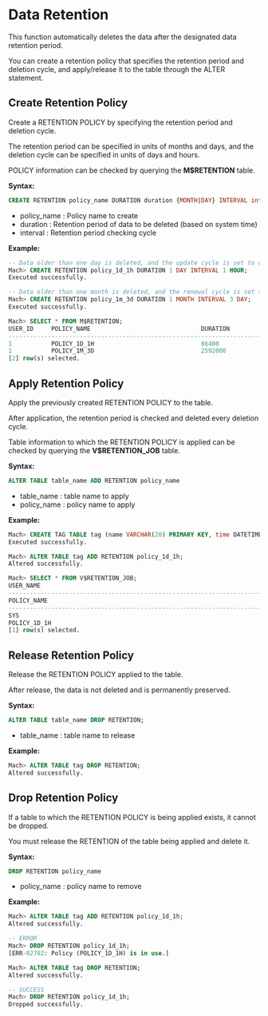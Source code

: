 # Data Retention

This function automatically deletes the data after the designated data retention period.

You can create a retention policy that specifies the retention period and deletion cycle, and apply/release it to the table through the ALTER statement.

## Create Retention Policy

Create a RETENTION POLICY by specifying the retention period and deletion cycle.

The retention period can be specified in units of months and days, and the deletion cycle can be specified in units of days and hours.

POLICY information can be checked by querying the **M$RETENTION** table.

**Syntax:**

```sql
CREATE RETENTION policy_name DURATION duration {MONTH|DAY} INTERVAL interval {DAY|HOUR}
```

* policy_name : Policy name to create
* duration : Retention period of data to be deleted (based on system time)
* interval : Retention period checking cycle

**Example:**

```sql
-- Data older than one day is deleted, and the update cycle is set to one hour.
Mach> CREATE RETENTION policy_1d_1h DURATION 1 DAY INTERVAL 1 HOUR;
Executed successfully.

-- Data older than one month is deleted, and the renewal cycle is set to three days.
Mach> CREATE RETENTION policy_1m_3d DURATION 1 MONTH INTERVAL 3 DAY;
Executed successfully.

Mach> SELECT * FROM M$RETENTION;
USER_ID     POLICY_NAME                               DURATION             INTERVAL             
-----------------------------------------------------------------------------------------------------
1           POLICY_1D_1H                              86400                3600                 
1           POLICY_1M_3D                              2592000              259200               
[2] row(s) selected.
```

## Apply Retention Policy

Apply the previously created RETENTION POLICY to the table.

After application, the retention period is checked and deleted every deletion cycle.

Table information to which the RETENTION POLICY is applied can be checked by querying the **V$RETENTION_JOB** table.

**Syntax:**

```sql
ALTER TABLE table_name ADD RETENTION policy_name
```

* table_name : table name to apply
* policy_name : policy name to apply

**Example:**

```sql
Mach> CREATE TAG TABLE tag (name VARCHAR(20) PRIMARY KEY, time DATETIME BASETIME, value DOUBLE SUMMARIZED);
Executed successfully.

Mach> ALTER TABLE tag ADD RETENTION policy_1d_1h;
Altered successfully.

Mach> SELECT * FROM V$RETENTION_JOB;
USER_NAME                                                                         TABLE_NAME                                                                        
-----------------------------------------------------------------------------------------------------------------------------------------------------------------------
POLICY_NAME                                                                       STATE                                                                             LAST_DELETED_TIME               
--------------------------------------------------------------------------------------------------------------------------------------------------------------------------------------------------------
SYS                                                                               TAG                                                                               
POLICY_1D_1H                                                                      WAITING                                                                           NULL                            
[1] row(s) selected.

```

## Release Retention Policy

Release the RETENTION POLICY applied to the table.

After release, the data is not deleted and is permanently preserved.

**Syntax:**

```sql
ALTER TABLE table_name DROP RETENTION;
```

* table_name : table name to release

**Example:**

```sql
Mach> ALTER TABLE tag DROP RETENTION;
Altered successfully.
```

## Drop Retention Policy

If a table to which the RETENTION POLICY is being applied exists, it cannot be dropped.

You must release the RETENTION of the table being applied and delete it.

**Syntax:**

```sql
DROP RETENTION policy_name
```

* policy_name : policy name to remove

**Example:**

```sql
Mach> ALTER TABLE tag ADD RETENTION policy_1d_1h;
Altered successfully.

-- ERROR
Mach> DROP RETENTION policy_1d_1h;
[ERR-02702: Policy (POLICY_1D_1H) is in use.]

Mach> ALTER TABLE tag DROP RETENTION;
Altered successfully.

-- SUCCESS
Mach> DROP RETENTION policy_1d_1h;
Dropped successfully.
```
